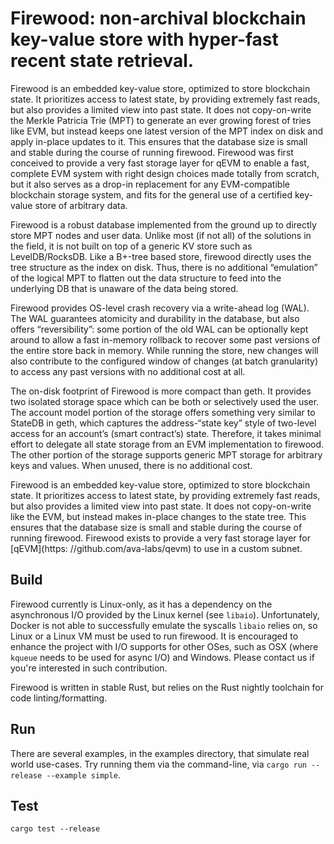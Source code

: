 # Firewood: non-archival blockchain key-value store with hyper-fast recent state retrieval.

Firewood is an embedded key-value store, optimized to store blockchain state.
It prioritizes access to latest state, by providing extremely fast reads, but
also provides a limited view into past state. It does not copy-on-write the
Merkle Patricia Trie (MPT) to generate an ever growing forest of tries like EVM,
but instead keeps one latest version of the MPT index on disk and apply
in-place updates to it. This ensures that the database size is small and stable
during the course of running firewood. Firewood was first conceived to provide
a very fast storage layer for qEVM to enable a fast, complete EVM system with
right design choices made totally from scratch, but it also serves as a drop-in
replacement for any EVM-compatible blockchain storage system, and fits for the
general use of a certified key-value store of arbitrary data.

Firewood is a robust database implemented from the ground up to directly store
MPT nodes and user data. Unlike most (if not all) of the solutions in the field,
it is not built on top of a generic KV store such as LevelDB/RocksDB. Like a
B+-tree based store, firewood directly uses the tree structure as the index on
disk. Thus, there is no additional “emulation” of the logical MPT to flatten
out the data structure to feed into the underlying DB that is unaware of the
data being stored.

Firewood provides OS-level crash recovery via a write-ahead log (WAL). The WAL
guarantees atomicity and durability in the database, but also offers
“reversibility”: some portion of the old WAL can be optionally kept around to
allow a fast in-memory rollback to recover some past versions of the entire
store back in memory. While running the store, new changes will also contribute
to the configured window of changes (at batch granularity) to access any past
versions with no additional cost at all.

The on-disk footprint of Firewood is more compact than geth. It provides two
isolated storage space which can be both or selectively used the user. The
account model portion of the storage offers something very similar to StateDB
in geth, which captures the address-“state key” style of two-level access for
an account’s (smart contract’s) state. Therefore, it takes minimal effort to
delegate all state storage from an EVM implementation to firewood. The other
portion of the storage supports generic MPT storage for arbitrary keys and
values. When unused, there is no additional cost.

Firewood is an embedded key-value store, optimized to store blockchain state.
It prioritizes access to latest state, by providing extremely fast reads, but
also provides a limited view into past state. It does not copy-on-write like
the EVM, but instead makes in-place changes to the state tree. This ensures
that the database size is small and stable during the course of running
firewood. Firewood exists to provide a very fast storage layer for [qEVM](https:
//github.com/ava-labs/qevm) to use in a custom subnet.

## Build
Firewood currently is Linux-only, as it has a dependency on the asynchronous
I/O provided by the Linux kernel (see `libaio`). Unfortunately, Docker is not
able to successfully emulate the syscalls `libaio` relies on, so Linux or a
Linux VM must be used to run firewood. It is encouraged to enhance the project
with I/O supports for other OSes, such as OSX (where `kqueue` needs to be used
for async I/O) and Windows. Please contact us if you're interested in such contribution.

Firewood is written in stable Rust, but relies on the Rust nightly toolchain
for code linting/formatting.

## Run
There are several examples, in the examples directory, that simulate real world
use-cases. Try running them via the command-line, via `cargo run --release
--example simple`.

## Test
```
cargo test --release
```
